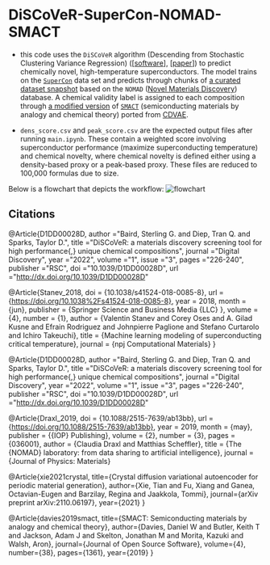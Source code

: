 # DiSCoVeR-SuperCon-NOMAD-SMACT
* this code uses the `DiSCoVeR` algorithm (Descending from Stochastic Clustering Variance Regression) ([[software](https://github.com/sparks-baird/mat_discover)], [[paper](https://dx.doi.org/10.1039/D1DD00028D)]) to predict chemically novel, high-temperature superconductors. The model trains on the [`SuperCon`](https://github.com/vstanev1/Supercon) data set and predicts through chunks of [a curated dataset snapshot](https://figshare.com/articles/dataset/NOMAD_Chemical_Formulas_and_Calculation_IDs/19319783) based on the `NOMAD` ([Novel Materials Discovery](https://nomad-lab.eu/)) database. A chemical validity label is assigned to each composition through [a modified version](https://github.com/txie-93/cdvae/blob/51383a9bf6477db01fb66b341ff75b5bad33ca90/scripts/eval_utils.py#L121-L162) of [`SMACT`](https://github.com/WMD-group/SMACT) (semiconducting materials by analogy and chemical theory) ported from [CDVAE](https://github.com/txie-93/cdvae).

* `dens_score.csv` and `peak_score.csv` are the expected output files after running `main.ipynb`. These contain a weighted score involving superconductor performance (maximize superconducting temperature) and chemical novelty, where chemical novelty is defined either using a density-based proxy or a peak-based proxy. These files are reduced to 100,000 formulas due to size.

Below is a flowchart that depicts the workflow:
![flowchart](https://i.imgur.com/7Y6ifJg.png "flowchart")

## Citations
@Article{D1DD00028D,
author ="Baird, Sterling G. and Diep, Tran Q. and Sparks, Taylor D.",
title  ="DiSCoVeR: a materials discovery screening tool for high performance{,} unique chemical compositions",
journal  ="Digital Discovery",
year  ="2022",
volume  ="1",
issue  ="3",
pages  ="226-240",
publisher  ="RSC",
doi  ="10.1039/D1DD00028D",
url  ="http://dx.doi.org/10.1039/D1DD00028D"

@Article{Stanev_2018,
	doi = {10.1038/s41524-018-0085-8},
	url = {https://doi.org/10.1038%2Fs41524-018-0085-8},
	year = 2018,
	month = {jun},
	publisher = {Springer Science and Business Media {LLC}
},
	volume = {4},
	number = {1},
	author = {Valentin Stanev and Corey Oses and A. Gilad Kusne and Efrain Rodriguez and Johnpierre Paglione and Stefano Curtarolo and Ichiro Takeuchi},
	title = {Machine learning modeling of superconducting critical temperature},
	journal = {npj Computational Materials}
}

@Article{D1DD00028D,
author ="Baird, Sterling G. and Diep, Tran Q. and Sparks, Taylor D.",
title  ="DiSCoVeR: a materials discovery screening tool for high performance{,} unique chemical compositions",
journal  ="Digital Discovery",
year  ="2022",
volume  ="1",
issue  ="3",
pages  ="226-240",
publisher  ="RSC",
doi  ="10.1039/D1DD00028D",
url  ="http://dx.doi.org/10.1039/D1DD00028D"

@Article{Draxl_2019,
	doi = {10.1088/2515-7639/ab13bb},
	url = {https://doi.org/10.1088/2515-7639/ab13bb},
	year = 2019,
	month = {may},
	publisher = {{IOP} Publishing},
	volume = {2},
	number = {3},
	pages = {036001},
	author = {Claudia Draxl and Matthias Scheffler},
	title = {The {NOMAD} laboratory: from data sharing to artificial intelligence},
	journal = {Journal of Physics: Materials}

@Article{xie2021crystal,
  title={Crystal diffusion variational autoencoder for periodic material generation},
  author={Xie, Tian and Fu, Xiang and Ganea, Octavian-Eugen and Barzilay, Regina and Jaakkola, Tommi},
  journal={arXiv preprint arXiv:2110.06197},
  year={2021}
}

@Article{davies2019smact,
  title={SMACT: Semiconducting materials by analogy and chemical theory},
  author={Davies, Daniel W and Butler, Keith T and Jackson, Adam J and Skelton, Jonathan M and Morita, Kazuki and Walsh, Aron},
  journal={Journal of Open Source Software},
  volume={4},
  number={38},
  pages={1361},
  year={2019}
}
